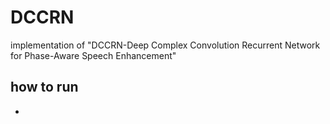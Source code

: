 # DCCRN
implementation of "DCCRN-Deep Complex Convolution Recurrent Network for Phase-Aware Speech Enhancement"
## how to run
* 